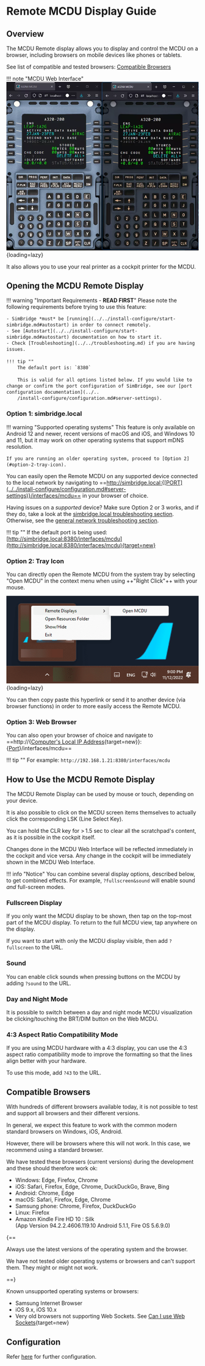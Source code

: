 # Remote MCDU Display Guide

<link rel="stylesheet" href="../../../../stylesheets/web-mcdu.css">

## Overview

The MCDU Remote display allows you to display and control the MCDU on a browser, including browsers on mobile devices like phones or tablets.

See list of compatible and tested browsers: [Compatible Browsers](#compatible-browsers)

!!! note "MCDU Web Interface"
    ![Web MCDU Interface](../../assets/web-mcdu-ipad.webp "Web MCDU Interface"){loading=lazy}

It also allows you to use your real printer as a cockpit printer for the MCDU.

## Opening the MCDU Remote Display

!!! warning "Important Requirements - **READ FIRST**"
    Please note the following requirements before trying to use this feature:

    - SimBridge *must* be [running](../../install-configure/start-simbridge.md#autostart) in order to connect remotely.
    - See [Autostart](../../install-configure/start-simbridge.md#autostart) documentation on how to start it.
    - Check [Troubleshooting](../../troubleshooting.md) if you are having issues.

    !!! tip ""
        The default port is: `8380`

        This is valid for all options listed below. If you would like to change or confirm the port configuration of SimBridge, see our [port configuration documentation](../..
        /install-configure/configuration.md#server-settings). 

### Option 1: simbridge.local

!!! warning "Supported operating systems"
    This feature is only available on Android 12 and newer, recent versions of macOS and iOS, and Windows 10 and 11, but it may work on other operating systems that support mDNS resolution.

    If you are running an older operating system, proceed to [Option 2](#option-2-tray-icon).

You can easily open the Remote MCDU on any supported device connected to the local network by navigating to ==http://simbridge.local:{[PORT](../../install-configure/configuration.md#server-settings)}/interfaces/mcdu== in your browser of choice.

Having issues on a _supported_ device? Make sure Option 2 or 3 works, and if they do, take a look at the [simbridge.local troubleshooting section](../../troubleshooting.md#simbridgelocal-mdns). Otherwise, see the [general network troubleshooting section](../../troubleshooting.md#network-configuration).

!!! tip ""
    If the default port is being used: [http://simbridge.local:8380/interfaces/mcdu](http://simbridge.local:8380/interfaces/mcdu){target=new}

### Option 2: Tray Icon

You can directly open the Remote MCDU from the system tray by selecting "Open MCDU" in the context menu when using ++"Right Click"++ with your mouse.

![simbridge-context-menu](../../assets/simbridge-context-menu.png){loading=lazy}

 You can then copy paste this hyperlink or send it to another device (via browser functions) in order to more easily access the Remote MCDU.

### Option 3: Web Browser

You can also open your browser of choice and navigate to ==http://{[Computer's Local IP Address](https://support.microsoft.com/en-au/windows/find-your-ip-address-in-windows-f21a9bbc-c582-55cd-35e0-73431160a1b9){target=new}}:{[Port](../../install-configure/configuration.md#server-settings)}/interfaces/mcdu==

!!! tip ""
    For example: `http://192.168.1.21:8380/interfaces/mcdu`

## How to Use the MCDU Remote Display

The MCDU Remote Display can be used by mouse or touch, depending on your device.

It is also possible to click on the MCDU screen items themselves to actually click the corresponding LSK (Line Select Key).

You can hold the CLR key for > 1.5 sec to clear all the scratchpad's content, as it is possible in the cockpit itself.

Changes done in the MCDU Web Interface will be reflected immediately in the cockpit and vice versa. Any change in the cockpit will be immediately shown in the MCDU Web Interface.

!!! info "Notice"
    You can combine several display options, described below, to get combined effects. For example, `?fullscreen&sound` will enable sound *and* full-screen modes.

### Fullscreen Display

If you only want the MCDU display to be shown, then tap on the top-most part of the MCDU display. To return to the full MCDU view, tap anywhere on the display.

If you want to start with only the MCDU display visible, then add `?fullscreen` to the URL.

### Sound

You can enable click sounds when pressing buttons on the MCDU by adding `?sound` to the URL.

### Day and Night Mode

It is possible to switch between a day and night mode MCDU visualization be clicking/touching the BRT/DIM button on the Web MCDU.

### 4:3 Aspect Ratio Compatibility Mode

If you are using MCDU hardware with a 4:3 display, you can use the 4:3 aspect ratio compatibility mode to improve the formatting so that the lines align better with your hardware.

To use this mode, add `?43` to the URL.

## Compatible Browsers

With hundreds of different browsers available today, it is not possible to test and support all browsers and their different versions.

In general, we expect this feature to work with the common modern standard browsers on Windows, iOS, Android.

However, there will be browsers where this will not work. In this case, we recommend using a standard browser.

We have tested these browsers (current versions) during the development and these should therefore work ok:

- Windows: Edge, Firefox, Chrome
- iOS: Safari, Firefox, Edge, Chrome, DuckDuckGo, Brave, Bing
- Android: Chrome, Edge
- macOS: Safari, Firefox, Edge, Chrome
- Samsung phone: Chrome, Firefox, DuckDuckGo
- Linux: Firefox
- Amazon Kindle Fire HD 10 : Silk <br/>(App Version 94.2.2.4606.119.10 Android 5.1.1, Fire OS 5.6.9.0)

{==

Always use the latest versions of the operating system and the browser.

We have not tested older operating systems or browsers and can't support them. They might or might not work.

==}

Known unsupported operating systems or browsers:

- Samsung Internet Browser
- iOS 9.x, iOS 10.x
- Very old browsers not supporting Web Sockets. See [Can I use Web Sockets](https://caniuse.com/?search=web%20sockets){target=new}

## Configuration

Refer [here](../../install-configure/configuration.md) for further configuration.
